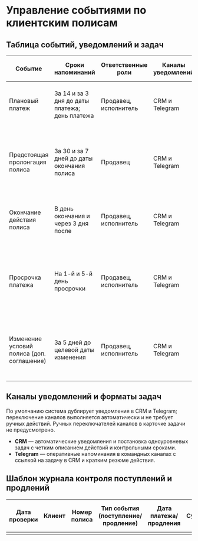 # Управление событиями по клиентским полисам

## Таблица событий, уведомлений и задач

| Событие | Сроки напоминаний | Ответственные роли | Каналы уведомлений | Формат создаваемых задач |
| --- | --- | --- | --- | --- |
| Плановый платеж | За 14 и за 3 дня до даты платежа; день платежа | Продавец, исполнитель | CRM и Telegram | Задача в CRM с описанием подтверждения оплаты в основном тексте |
| Предстоящая пролонгация полиса | За 30 и за 7 дней до даты окончания полиса | Продавец | CRM и Telegram | Задача в CRM на подготовку предложения по пролонгации с перечислением требуемых действий в тексте |
| Окончание действия полиса | В день окончания и через 3 дня после | Продавец, исполнитель | CRM и Telegram | Эскалационная задача в CRM с обязательным комментарием исполнителя в описании |
| Просрочка платежа | На 1-й и 5-й день просрочки | Продавец, исполнитель | CRM и Telegram | Задача-напоминание в CRM с фиксацией результата контакта и датой повторного шага в описании |
| Изменение условий полиса (доп. соглашение) | За 5 дней до целевой даты изменения | Продавец, исполнитель | CRM и Telegram | Задача в CRM с описанием этапов согласования в основном тексте без вложенных пунктов |

## Каналы уведомлений и форматы задач

По умолчанию система дублирует уведомления в CRM и Telegram; переключение каналов выполняется автоматически и не требует ручных действий.
Ручных переключателей каналов в карточке задачи не предусмотрено.

* **CRM** — автоматические уведомления и постановка одноуровневых задач с четким описанием действий и контрольными сроками.
* **Telegram** — оперативные напоминания в командных каналах с ссылкой на задачу в CRM и кратким резюме действия.

## Шаблон журнала контроля поступлений и продлений

| Дата проверки | Клиент | Номер полиса | Тип события (поступление/продление) | Дата платежа/продления | Сумма | Ответственный | Статус (выполнено/в процессе/просрочено) | Комментарии/результат |
| --- | --- | --- | --- | --- | --- | --- | --- | --- |
| | | | | | | | | |
